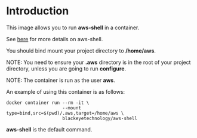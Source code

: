 # Introduction

This image allows you to run **aws-shell** in a container.

See [here](https://github.com/awslabs/aws-shell) for more details on aws-shell.

You should bind mount your project directory to **/home/aws**.

NOTE: You need to ensure your **.aws** directory is in the root of your project
directory, unless you are going to run **configure**.

NOTE: The container is run as the user **aws**.

An example of using this container is as follows:

```
docker container run --rm -it \
                     --mount type=bind,src=$(pwd)/.aws,target=/home/aws \
                     blackeyetechnology/aws-shell
```

**aws-shell** is the default command.
